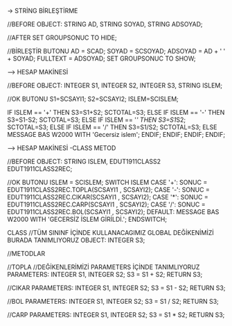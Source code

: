 -> STRİNG BİRLEŞTİRME 

//BEFORE
OBJECT:
STRING AD, 
STRING SOYAD,
STRING ADSOYAD;

//AFTER
SET GROUPSONUC TO HIDE;

//BİRLEŞTİR BUTONU
AD = SCAD;
SOYAD  = SCSOYAD;
ADSOYAD = AD + ' ' + SOYAD;
FULLTEXT = ADSOYAD;
SET GROUPSONUC TO SHOW;



--> HESAP MAKİNESİ 

//BEFORE 
OBJECT:
INTEGER S1,
INTEGER S2,
INTEGER S3,
STRING ISLEM;


//OK BUTONU
S1=SCSAYI1;
S2=SCSAYI2;
ISLEM=SCISLEM;

IF ISLEM == '+' THEN
	S3=S1+S2;
	SCTOTAL=S3;
ELSE
	IF ISLEM == '-' THEN
		S3=S1-S2;
		SCTOTAL=S3;
	ELSE
		IF ISLEM == '*' THEN
			S3=S1*S2;
			SCTOTAL=S3;
		ELSE
			IF ISLEM == '/' THEN
				S3=S1/S2;
				SCTOTAL=S3;
			ELSE
				MESSAGE BAS W2000 WITH 'Gecersiz islem';
			ENDIF;
		ENDIF;
	ENDIF;
ENDIF;




--> HESAP MAKİNESİ -CLASS METOD

//BEFORE
OBJECT:
STRING ISLEM,
EDUT1911CLASS2 EDUT1911CLASS2REC;


//OK BUTONU 
ISLEM  = SCISLEM;
SWITCH ISLEM
CASE '+':
    SONUC  = EDUT1911CLASS2REC.TOPLA(SCSAYI1 , SCSAYI2);
CASE '-':
    SONUC = EDUT1911CLASS2REC.CIKAR(SCSAYI1 , SCSAYI2);
CASE '*':
    SONUC = EDUT1911CLASS2REC.CARP(SCSAYI1 , SCSAYI2);
CASE '/':
    SONUC = EDUT1911CLASS2REC.BOL(SCSAYI1 , SCSAYI2);
DEFAULT:
    MESSAGE BAS W2000 WITH 'GECERSİZ İSLEM GİRİLDİ.';
ENDSWITCH;



CLASS
//TÜM SININF İÇİNDE KULLANACAGIMIZ GLOBAL DEĞİKENİMİZİ BURADA TANIMLIYORUZ
OBJECT:
INTEGER S3;

//METODLAR

//TOPLA 
//DEĞİKENLERİMİZİ PARAMETERS İÇİNDE TANIMLIYORUZ
PARAMETERS:
INTEGER S1,
INTEGER S2;
S3 = S1 + S2;
RETURN S3;

//CIKAR 
PARAMETERS:
INTEGER S1,
INTEGER S2;
S3 = S1 - S2;
RETURN S3;

//BOL 
PARAMETERS:
INTEGER S1,
INTEGER S2;
S3 = S1 / S2;
RETURN S3;

//CARP 
PARAMETERS:
INTEGER S1,
INTEGER S2;
S3 = S1 * S2;
RETURN S3;







